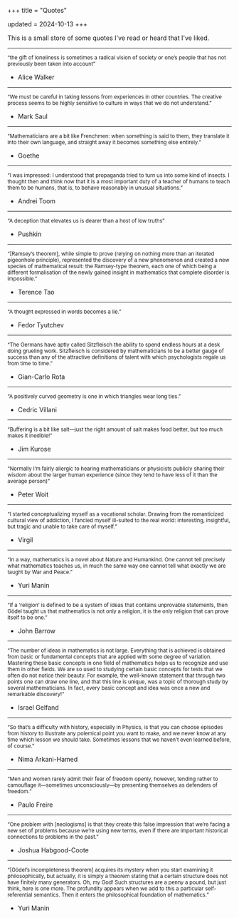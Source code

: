 +++
title = "Quotes"

updated = 2024-10-13
+++

This is a small store of some quotes I've read or heard that I've liked.

---

<small>
“the gift of loneliness is sometimes a radical vision of society or one’s people that has not previously been taken into account”
</small>

- Alice Walker

---

<small>
“We must be careful in taking lessons from experiences in other countries. The creative process seems to be highly sensitive to culture in ways that we do not understand.”
</small>

- Mark Saul

---

<small>
“Mathematicians are a bit like Frenchmen: when something is said to them, they translate it into their own language, and straight away it becomes something else entirely.”
</small>

- Goethe

---

<small>
“I was impressed: I understood that propaganda tried to turn us into some kind of insects. I thought then and think now that it is a most important duty of a teacher of humans to teach them to be humans, that is, to behave reasonably in unusual situations.”
</small>

- Andrei Toom

---

<small>
“A deception that elevates us is dearer than a host of low truths”
</small>

- Pushkin

---

<small>
“[Ramsey’s theorem], while simple to prove (relying on nothing more than an iterated pigeonhole principle), represented the discovery of a new phenomenon and created a new species of mathematical result: the Ramsey-type theorem, each one of which being a different formalisation of the newly gained insight in mathematics that complete disorder is impossible.”
</small>

- Terence Tao

---

<small>
“A thought expressed in words becomes a lie.”
</small>

- Fedor Tyutchev

---

<small>
“The Germans have aptly called Sitzfleisch the ability to spend endless hours at a desk doing grueling work. Sitzfleisch is considered by mathematicians to be a better gauge of success than any of the attractive definitions of talent with which psychologists regale us from time to time.”
</small>

- Gian-Carlo Rota

---

<small>
“A positively curved geometry is one in which triangles wear long ties.”
</small>

- Cedric Villani

---

<small>
“Buffering is a bit like salt—just the right amount of salt makes food better, but too much makes it inedible!”
</small>

- Jim Kurose

---

<small>
“Normally I’m fairly allergic to hearing mathematicians or physicists publicly sharing their wisdom about the larger human experience (since they tend to have less of it than the average person)”
</small>

- Peter Woit

---

<small>
“I started conceptualizing myself as a vocational scholar. Drawing from the romanticized cultural view of addiction, I fancied myself ill-suited to the real world: interesting, insightful, but tragic and unable to take care of myself.”
</small>

- Virgil

---

<small>
“In a way, mathematics is a novel about Nature and Humankind. One cannot tell precisely what mathematics teaches us, in much the same way one cannot tell what exactly we are taught by War and Peace.”
</small>

- Yuri Manin

---

<small>
“If a ‘religion’ is defined to be a system of ideas that contains unprovable statements, then Gödel taught us that mathematics is not only a religion, it is the only religion that can prove itself to be one.”
</small>

- John Barrow

---

<small>
“The number of ideas in mathematics is not large. Everything that is achieved is obtained from basic or fundamental concepts that are applied with some degree of variation. Mastering these basic concepts in one field of mathematics helps us to recognize and use them in other fields. We are so used to studying certain basic concepts for tests that we often do not notice their beauty. For example, the well-known statement that through two points one can draw one line, and that this line is unique, was a topic of thorough study by several mathematicians. In fact, every basic concept and idea was once a new and remarkable discovery!”
</small>

- Israel Gelfand

---

<small>
“So that’s a difficulty with history, especially in Physics, is that you can choose episodes from history to illustrate any polemical point you want to make, and we never know at any time which lesson we should take. Sometimes lessons that we haven’t even learned before, of course.”
</small>

- Nima Arkani-Hamed

---

<small>
“Men and women rarely admit their fear of freedom openly, however, tending rather to camouflage it—sometimes unconsciously—by presenting themselves as defenders of freedom.”
</small>

- Paulo Freire

---

<small>
“One problem with [neologisms] is that they create this false impression that we’re facing a new set of problems because we’re using new terms, even if there are important historical connections to problems in the past.”
</small>

- Joshua Habgood-Coote

---

<small>
“[Gödel’s incompleteness theorem] acquires its mystery when you start examining it philosophically, but actually, it is simply a theorem stating that a certain structure does not have finitely many generators. Oh, my God! Such structures are a penny a pound, but just think, here is one more. The profundity appears when we add to this a particular self-referential semantics. Then it enters the philosophical foundation of mathematics.”
</small>

- Yuri Manin
